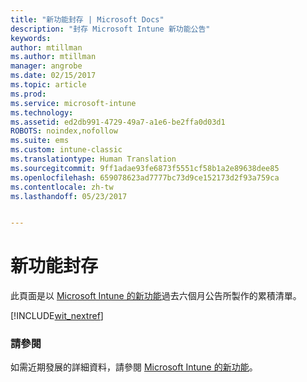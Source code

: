 ```yaml
---
title: "新功能封存 | Microsoft Docs"
description: "封存 Microsoft Intune 新功能公告"
keywords: 
author: mtillman
ms.author: mtillman
manager: angrobe
ms.date: 02/15/2017
ms.topic: article
ms.prod: 
ms.service: microsoft-intune
ms.technology: 
ms.assetid: ed2db991-4729-49a7-a1e6-be2ffa0d03d1
ROBOTS: noindex,nofollow
ms.suite: ems
ms.custom: intune-classic
ms.translationtype: Human Translation
ms.sourcegitcommit: 9ff1adae93fe6873f5551cf58b1a2e89638dee85
ms.openlocfilehash: 659078623ad7777bc73d9ce152173d2f93a759ca
ms.contentlocale: zh-tw
ms.lasthandoff: 05/23/2017


---
```

# <a name="whats-new-archive"></a>新功能封存

此頁面是以 [Microsoft Intune 的新功能](whats-new-in-microsoft-intune.md)過去六個月公告所製作的累積清單。

[!INCLUDE[wit_nextref](../includes/whats-new-last-six-months.md)]

### <a name="see-also"></a>請參閱
如需近期發展的詳細資料，請參閱 [Microsoft Intune 的新功能](whats-new-in-microsoft-intune.md)。


